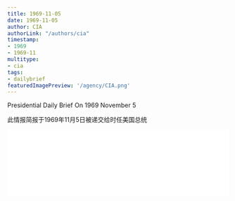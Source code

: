 ```yaml
---
title: 1969-11-05
date: 1969-11-05
author: CIA 
authorLink: "/authors/cia"
timestamp: 
- 1969
- 1969-11
multitype: 
- cia
tags: 
- dailybrief
featuredImagePreview: '/agency/CIA.png'
---
```



Presidential Daily Brief On 1969 November 5

此情报简报于1969年11月5日被递交给时任美国总统

<!--more-->





<div id="over" style="width:100%; overflow:hidden"> <iframe id="sFrame" name="sFrame" frameborder="no" border="0"  allowfullscreen marginwidth="0" scrolling="no" src = " /CIA/1969-11-05.html "  style = " position:absulute; width: 806px; top: 300;" > </iframe> </div>